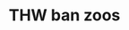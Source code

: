 ---
title: "THW ban zoos"
infoslide: ""
round: "Round 1"
weight: 1
videos: ['5sxCK3XGgR8']
tags: []
layout: "motion"
categories: ["motions"]
---